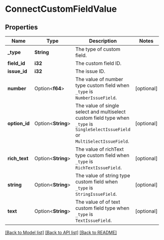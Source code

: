 # ConnectCustomFieldValue

## Properties

Name | Type | Description | Notes
------------ | ------------- | ------------- | -------------
**_type** | **String** | The type of custom field. | 
**field_id** | **i32** | The custom field ID. | 
**issue_id** | **i32** | The issue ID. | 
**number** | Option<**f64**> | The value of number type custom field when `_type` is `NumberIssueField`. | [optional]
**option_id** | Option<**String**> | The value of single select and multiselect custom field type when `_type` is `SingleSelectIssueField` or `MultiSelectIssueField`. | [optional]
**rich_text** | Option<**String**> | The value of richText type custom field when `_type` is `RichTextIssueField`. | [optional]
**string** | Option<**String**> | The value of string type custom field when `_type` is `StringIssueField`. | [optional]
**text** | Option<**String**> | The value of of text custom field type when `_type` is `TextIssueField`. | [optional]

[[Back to Model list]](../README.md#documentation-for-models) [[Back to API list]](../README.md#documentation-for-api-endpoints) [[Back to README]](../README.md)


